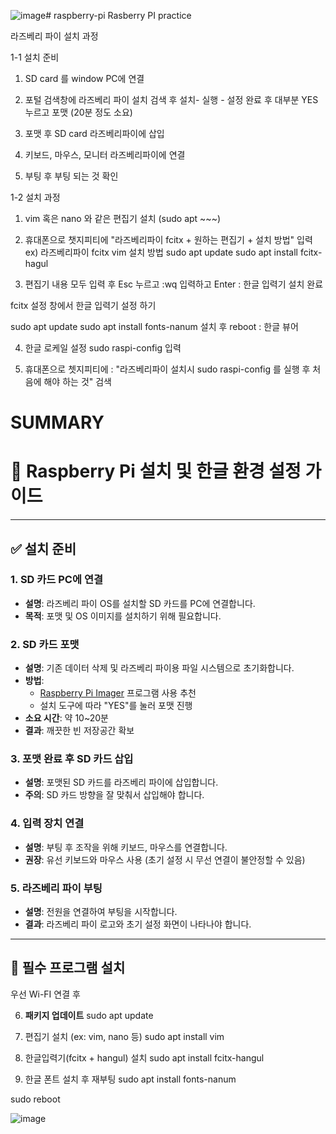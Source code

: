 ![image](https://github.com/user-attachments/assets/1f46d374-7ad2-4e36-9ad5-eea802861f99)# raspberry-pi
Rasberry PI practice

라즈베리 파이 설치 과정

1-1 설치 준비
1. SD card 를 window PC에 연결
  
2. 포털 검색창에 라즈베리 파이 설치 검색 후 설치- 실행 - 설정 완료 후 대부분 YES 누르고 포맷 (20분 정도 소요)
   
3. 포맷 후 SD card 라즈베리파이에 삽입

4. 키보드, 마우스, 모니터 라즈베리파이에 연결

5. 부팅 후 부팅 되는 것 확인

1-2 설치 과정
1. vim 혹은 nano 와 같은 편집기 설치 (sudo apt ~~~)

2. 휴대폰으로 챗지피티에 "라즈베리파이 fcitx + 원하는 편집기 + 설치 방법" 입력
ex) 라즈베리파이 fcitx vim 설치 방법
sudo apt update
sudo apt install fcitx-hagul

3. 편집기 내용 모두 입력 후  Esc 누르고 :wq 입력하고 Enter : 한글 입력기 설치 완료

fcitx 설정 창에서 한글 입력기 설정 하기

sudo apt update
sudo apt install fonts-nanum 설치 후 
reboot  : 한글 뷰어

4. 한글 로케일 설정
sudo raspi-config 입력

5. 휴대폰으로 쳇지피티에 : "라즈베리파이 설치시 sudo raspi-config 를 실행 후 처음에 해야 하는 것" 검색



# SUMMARY

# 🍓 Raspberry Pi 설치 및 한글 환경 설정 가이드

---

## ✅ 설치 준비

### 1. SD 카드 PC에 연결
- **설명**: 라즈베리 파이 OS를 설치할 SD 카드를 PC에 연결합니다.
- **목적**: 포맷 및 OS 이미지를 설치하기 위해 필요합니다.

### 2. SD 카드 포맷
- **설명**: 기존 데이터 삭제 및 라즈베리 파이용 파일 시스템으로 초기화합니다.
- **방법**:
  - [Raspberry Pi Imager](https://www.raspberrypi.com/software/) 프로그램 사용 추천
  - 설치 도구에 따라 "YES"를 눌러 포맷 진행
- **소요 시간**: 약 10~20분
- **결과**: 깨끗한 빈 저장공간 확보

### 3. 포맷 완료 후 SD 카드 삽입
- **설명**: 포맷된 SD 카드를 라즈베리 파이에 삽입합니다.
- **주의**: SD 카드 방향을 잘 맞춰서 삽입해야 합니다.

### 4. 입력 장치 연결
- **설명**: 부팅 후 조작을 위해 키보드, 마우스를 연결합니다.
- **권장**: 유선 키보드와 마우스 사용 (초기 설정 시 무선 연결이 불안정할 수 있음)

### 5. 라즈베리 파이 부팅
- **설명**: 전원을 연결하여 부팅을 시작합니다.
- **결과**: 라즈베리 파이 로고와 초기 설정 화면이 나타나야 합니다.

---

## 🧰 필수 프로그램 설치

우선 Wi-FI 연결 후 

6. **패키지 업데이트**
  sudo apt update

7. 편집기 설치 (ex: vim, nano 등)
sudo apt install vim

8. 한글입력기(fcitx + hangul) 설치
sudo apt install fcitx-hangul

9. 한글 폰트 설치 후 재부팅
sudo apt install fonts-nanum

sudo reboot

![image](https://github.com/user-attachments/assets/a7059955-410b-4915-b23e-1d43ea982acf)



